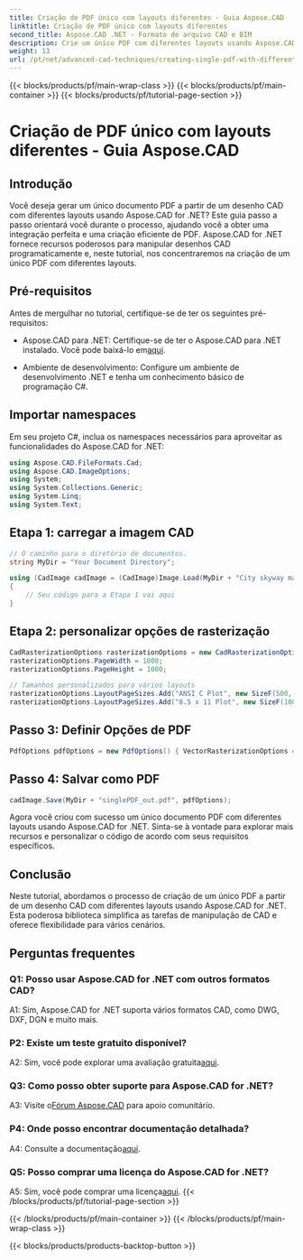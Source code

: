 ```yaml
---
title: Criação de PDF único com layouts diferentes - Guia Aspose.CAD
linktitle: Criação de PDF único com layouts diferentes
second_title: Aspose.CAD .NET - Formato de arquivo CAD e BIM
description: Crie um único PDF com diferentes layouts usando Aspose.CAD for .NET. Siga nosso guia passo a passo para integração perfeita e geração eficiente de PDF.
weight: 13
url: /pt/net/advanced-cad-techniques/creating-single-pdf-with-different-layouts/
---
```


{{< blocks/products/pf/main-wrap-class >}}
{{< blocks/products/pf/main-container >}}
{{< blocks/products/pf/tutorial-page-section >}}

# Criação de PDF único com layouts diferentes - Guia Aspose.CAD

## Introdução

Você deseja gerar um único documento PDF a partir de um desenho CAD com diferentes layouts usando Aspose.CAD for .NET? Este guia passo a passo orientará você durante o processo, ajudando você a obter uma integração perfeita e uma criação eficiente de PDF. Aspose.CAD for .NET fornece recursos poderosos para manipular desenhos CAD programaticamente e, neste tutorial, nos concentraremos na criação de um único PDF com diferentes layouts.

## Pré-requisitos

Antes de mergulhar no tutorial, certifique-se de ter os seguintes pré-requisitos:

-  Aspose.CAD para .NET: Certifique-se de ter o Aspose.CAD para .NET instalado. Você pode baixá-lo em[aqui](https://releases.aspose.com/cad/net/).

- Ambiente de desenvolvimento: Configure um ambiente de desenvolvimento .NET e tenha um conhecimento básico de programação C#.

## Importar namespaces

Em seu projeto C#, inclua os namespaces necessários para aproveitar as funcionalidades do Aspose.CAD for .NET:

```csharp
using Aspose.CAD.FileFormats.Cad;
using Aspose.CAD.ImageOptions;
using System;
using System.Collections.Generic;
using System.Linq;
using System.Text;
```

## Etapa 1: carregar a imagem CAD

```csharp
// O caminho para o diretório de documentos.
string MyDir = "Your Document Directory";

using (CadImage cadImage = (CadImage)Image.Load(MyDir + "City skyway map.dwg"))
{
    // Seu código para a Etapa 1 vai aqui
}
```

## Etapa 2: personalizar opções de rasterização

```csharp
CadRasterizationOptions rasterizationOptions = new CadRasterizationOptions();
rasterizationOptions.PageWidth = 1000;
rasterizationOptions.PageHeight = 1000;

// Tamanhos personalizados para vários layouts
rasterizationOptions.LayoutPageSizes.Add("ANSI C Plot", new SizeF(500, 1000));
rasterizationOptions.LayoutPageSizes.Add("8.5 x 11 Plot", new SizeF(1000, 100));
```

## Passo 3: Definir Opções de PDF

```csharp
PdfOptions pdfOptions = new PdfOptions() { VectorRasterizationOptions = rasterizationOptions };
```

## Passo 4: Salvar como PDF

```csharp
cadImage.Save(MyDir + "singlePDF_out.pdf", pdfOptions);
```

Agora você criou com sucesso um único documento PDF com diferentes layouts usando Aspose.CAD for .NET. Sinta-se à vontade para explorar mais recursos e personalizar o código de acordo com seus requisitos específicos.

## Conclusão

Neste tutorial, abordamos o processo de criação de um único PDF a partir de um desenho CAD com diferentes layouts usando Aspose.CAD for .NET. Esta poderosa biblioteca simplifica as tarefas de manipulação de CAD e oferece flexibilidade para vários cenários.

## Perguntas frequentes

### Q1: Posso usar Aspose.CAD for .NET com outros formatos CAD?

A1: Sim, Aspose.CAD for .NET suporta vários formatos CAD, como DWG, DXF, DGN e muito mais.

### P2: Existe um teste gratuito disponível?

 A2: Sim, você pode explorar uma avaliação gratuita[aqui](https://releases.aspose.com/).

### Q3: Como posso obter suporte para Aspose.CAD for .NET?

 A3: Visite o[Fórum Aspose.CAD](https://forum.aspose.com/c/cad/19) para apoio comunitário.

### P4: Onde posso encontrar documentação detalhada?

 A4: Consulte a documentação[aqui](https://reference.aspose.com/cad/net/).

### Q5: Posso comprar uma licença do Aspose.CAD for .NET?

 A5: Sim, você pode comprar uma licença[aqui](https://purchase.aspose.com/buy).
{{< /blocks/products/pf/tutorial-page-section >}}

{{< /blocks/products/pf/main-container >}}
{{< /blocks/products/pf/main-wrap-class >}}

{{< blocks/products/products-backtop-button >}}

